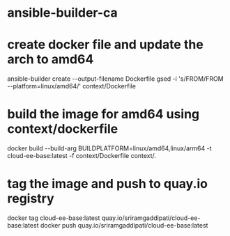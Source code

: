 # ansible-builder-ca

# create docker file and update the arch to amd64
ansible-builder create --output-filename Dockerfile 
gsed -i 's/FROM/FROM --platform=linux\/amd64/' context/Dockerfile

# build the image for amd64 using context/dockerfile
docker build --build-arg BUILDPLATFORM=linux/amd64,linux/arm64 -t cloud-ee-base:latest -f context/Dockerfile context/.

# tag the image and push to quay.io registry
docker tag cloud-ee-base:latest quay.io/sriramgaddipati/cloud-ee-base:latest
docker push quay.io/sriramgaddipati/cloud-ee-base:latest